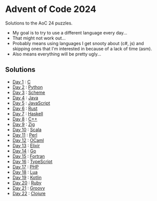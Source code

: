 # Advent of Code 2024
Solutions to the AoC 24 puzzles.

- My goal is to try to use a different language every day...
- That might not work out...
- Probably means using languages I get snooty about (c#, js) and skipping ones that I'm interested in because of a lack of time (asm).
- Also means everything will be pretty ugly...

## Solutions
- [Day 1](https://adventofcode.com/2024/day/1) : [C](12-01.c)
- [Day 2](https://adventofcode.com/2024/day/2) : [Python](12-02.py)
- [Day 3](https://adventofcode.com/2024/day/3) : [Scheme](12-03.scm)
- [Day 4](https://adventofcode.com/2024/day/4) : [Java](12-04.java)
- [Day 5](https://adventofcode.com/2024/day/5) : [JavaScript](12-05.js)
- [Day 6](https://adventofcode.com/2024/day/6) : [Rust](12-06.rs)
- [Day 7](https://adventofcode.com/2024/day/7) : [Haskell](12-07.hs)
- [Day 8](https://adventofcode.com/2024/day/8) : [C++]()
- [Day 9](https://adventofcode.com/2024/day/9) : [Zig]()
- [Day 10](https://adventofcode.com/2024/day/10) : [Scala]()
- [Day 11](https://adventofcode.com/2024/day/11) : [Perl]()
- [Day 12](https://adventofcode.com/2024/day/12) : [OCaml]()
- [Day 13](https://adventofcode.com/2024/day/13) : [Elixir]()
- [Day 14](https://adventofcode.com/2024/day/14) : [Go]()
- [Day 15](https://adventofcode.com/2024/day/15) : [Fortran]()
- [Day 16](https://adventofcode.com/2024/day/16) : [TypeScript]()
- [Day 17](https://adventofcode.com/2024/day/17) : [PHP]()
- [Day 18](https://adventofcode.com/2024/day/18) : [Lua]()
- [Day 19](https://adventofcode.com/2024/day/19) : [Kotlin]()
- [Day 20](https://adventofcode.com/2024/day/20) : [Ruby]()
- [Day 21](https://adventofcode.com/2024/day/21) : [Groovy]()
- [Day 22](https://adventofcode.com/2024/day/22) : [Clojure]()

